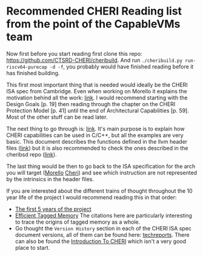# Recommended CHERI Reading list from the point of the CapableVMs team

Now first before you start reading first clone this repo: https://github.com/CTSRD-CHERI/cheribuild. 
And run `./cheribuild.py run-riscv64-purecap -d -f`, you probably would have finished reading before 
it has finished building.

This first most important thing that is needed would ideally be the CHERI ISA spec from Cambridge.
Even when working on Morello it explains the motivation behind all the work: [link](https://www.cl.cam.ac.uk/techreports/UCAM-CL-TR-951.pdf).
I would recommend starting with the Design Goals [p. 19] then reading through the chapter on 
the CHERI Protection Model [p. 41] until the end of Architectural Capabilities [p. 59]. Most of the other stuff can be read later. 

The next thing to go through is: [link](https://www.cl.cam.ac.uk/techreports/UCAM-CL-TR-947.pdf).
It's main purpose is to explain how CHERI capabilities can be used in C/C++, but all the examples
are very basic. This document describes the functions defined in the llvm header files ([link](https://github.com/CTSRD-CHERI/llvm-project/blob/master/clang/lib/Headers/cheriintrin.h)) but it is also recommended to check the ones described in the cheribsd repo ([link](https://github.com/CTSRD-CHERI/llvm-project/blob/master/clang/lib/Headers/cheriintrin.h)).

The last thing would be then to go back to the ISA specification for the arch you will target
([Morello](https://documentation-service.arm.com/static/5f8da6fef86e16515cdb861e) [Cheri](https://www.cl.cam.ac.uk/techreports/UCAM-CL-TR-951.pdf))
and see which instruction are not represented by the intrinsics in the header files. 

If you are interested about the different trains of thought throughout the 10 year life of the project
I would recommend reading this in that order:
 - [The first 5 years of the project](http://www.csl.sri.com/users/neumann/20140925-ctsrd-pimeeting.pdf)
 - [Efficient Tagged Memory](https://www.cl.cam.ac.uk/research/security/ctsrd/pdfs/201711-iccd2017-efficient-tags.pdf) The citations here are particularly interesting to trace the origins of tagged memory as a whole.
 - Go thought the `Version History` section in each of the CHERI ISA spec document versions, all of them can be found here: [techreports](https://www.cl.cam.ac.uk/techreports). There can also be found the [Introduction To CHERI](https://www.cl.cam.ac.uk/techreports/UCAM-CL-TR-941.pdf) which isn't a very good place to start.

